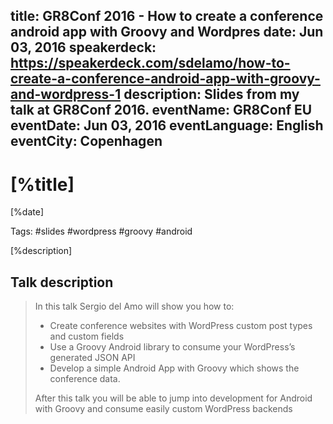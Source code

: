 title: GR8Conf 2016 - How to create a conference android app with Groovy and Wordpres
date: Jun 03, 2016
speakerdeck: https://speakerdeck.com/sdelamo/how-to-create-a-conference-android-app-with-groovy-and-wordpress-1
description: Slides from my talk at GR8Conf 2016.
eventName: GR8Conf EU
eventDate: Jun 03, 2016
eventLanguage: English
eventCity: Copenhagen
---

# [%title]

[%date]

Tags: #slides #wordpress #groovy #android

[%description]

<script async class="speakerdeck-embed" data-id="08c78243388e4fcabd3da579ea835a03" data-ratio="1.33333333333333" src="//speakerdeck.com/assets/embed.js"></script>

## Talk description

> In this talk Sergio del Amo will show you how to:  
> - Create conference websites with WordPress custom post types and custom fields
> - Use a Groovy Android library to consume your WordPress’s generated JSON API
> - Develop a simple Android App with Groovy which shows the conference data.
>  
> After this talk you will be able to jump into development for Android with Groovy and consume easily custom WordPress backends